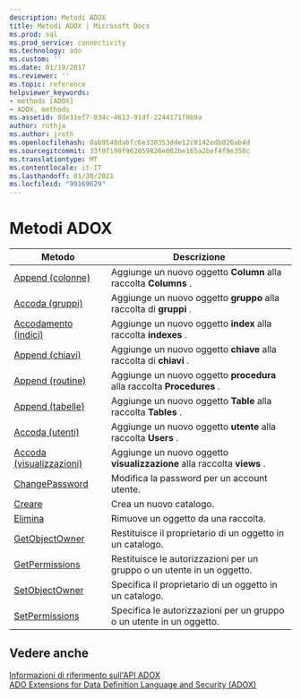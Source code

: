 ```yaml
---
description: Metodi ADOX
title: Metodi ADOX | Microsoft Docs
ms.prod: sql
ms.prod_service: connectivity
ms.technology: ado
ms.custom: ''
ms.date: 01/19/2017
ms.reviewer: ''
ms.topic: reference
helpviewer_keywords:
- methods [ADOX]
- ADOX, methods
ms.assetid: 8de11ef7-034c-4613-91df-2244171f0b9a
author: rothja
ms.author: jroth
ms.openlocfilehash: 0ab9548dabfc6e330353dde12c0142edb026ab4d
ms.sourcegitcommit: 33f0f190f962059826e002be165a2bef4f9e350c
ms.translationtype: MT
ms.contentlocale: it-IT
ms.lasthandoff: 01/30/2021
ms.locfileid: "99169629"
---
```

# <a name="adox-methods"></a>Metodi ADOX

|Metodo|Descrizione|  
|-|-|  
|[Append (colonne)](./append-method-adox-columns.md)|Aggiunge un nuovo oggetto **Column** alla raccolta **Columns** .|  
|[Accoda (gruppi)](./append-method-adox-groups.md)|Aggiunge un nuovo oggetto **gruppo** alla raccolta di **gruppi** .|  
|[Accodamento (indici)](./append-method-adox-indexes.md)|Aggiunge un nuovo oggetto **index** alla raccolta **indexes** .|  
|[Append (chiavi)](./append-method-adox-keys.md)|Aggiunge un nuovo oggetto **chiave** alla raccolta di **chiavi** .|  
|[Append (routine)](./append-method-adox-procedures.md)|Aggiunge un nuovo oggetto **procedura** alla raccolta **Procedures** .|  
|[Append (tabelle)](./append-method-adox-tables.md)|Aggiunge un nuovo oggetto **Table** alla raccolta **Tables** .|  
|[Accoda (utenti)](./append-method-adox-users.md)|Aggiunge un nuovo oggetto **utente** alla raccolta **Users** .|  
|[Accoda (visualizzazioni)](./append-method-adox-views.md)|Aggiunge un nuovo oggetto **visualizzazione** alla raccolta **views** .|  
|[ChangePassword](./changepassword-method-adox.md)|Modifica la password per un account utente.|  
|[Creare](./create-method-adox.md)|Crea un nuovo catalogo.|  
|[Elimina](./delete-method-adox-collections.md)|Rimuove un oggetto da una raccolta.|  
|[GetObjectOwner](./getobjectowner-method-adox.md)|Restituisce il proprietario di un oggetto in un catalogo.|  
|[GetPermissions](./getpermissions-method-adox.md)|Restituisce le autorizzazioni per un gruppo o un utente in un oggetto.|  
|[SetObjectOwner](./setobjectowner-method.md)|Specifica il proprietario di un oggetto in un catalogo.|  
|[SetPermissions](./setpermissions-method-adox.md)|Specifica le autorizzazioni per un gruppo o un utente in un oggetto.|  
  
## <a name="see-also"></a>Vedere anche  
 [Informazioni di riferimento sull'API ADOX](./adox-object-model.md)   
 [ADO Extensions for Data Definition Language and Security (ADOX)](../../guide/extensions/ado-extensions-for-data-definition-language-and-security-adox.md)